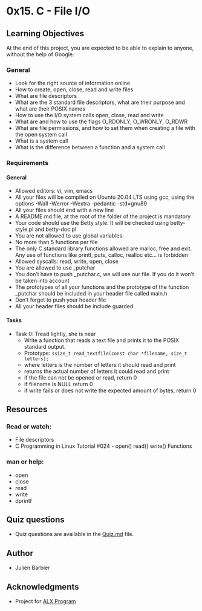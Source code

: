 # 0x15. C - File I/O

## Learning Objectives
At the end of this project, you are expected to be able to explain to anyone, without the help of Google:

### General
- Look for the right source of information online
- How to create, open, close, read and write files
- What are file descriptors
- What are the 3 standard file descriptors, what are their purpose and what are their POSIX names
- How to use the I/O system calls open, close, read and write
- What are and how to use the flags O_RDONLY, O_WRONLY, O_RDWR
- What are file permissions, and how to set them when creating a file with the open system call
- What is a system call
- What is the difference between a function and a system call

### Requirements
#### General
- Allowed editors: vi, vim, emacs
- All your files will be compiled on Ubuntu 20.04 LTS using gcc, using the options -Wall -Werror -Wextra -pedantic -std=gnu89
- All your files should end with a new line
- A README.md file, at the root of the folder of the project is mandatory
- Your code should use the Betty style. It will be checked using betty-style.pl and betty-doc.pl
- You are not allowed to use global variables
- No more than 5 functions per file
- The only C standard library functions allowed are malloc, free and exit. Any use of functions like printf, puts, calloc, realloc etc… is forbidden
- Allowed syscalls: read, write, open, close
- You are allowed to use _putchar
- You don’t have to push _putchar.c, we will use our file. If you do it won’t be taken into account
- The prototypes of all your functions and the prototype of the function _putchar should be included in your header file called main.h
- Don’t forget to push your header file
- All your header files should be include guarded

#### Tasks
- Task 0: Tread lightly, she is near
  - Write a function that reads a text file and prints it to the POSIX standard output.
  - Prototype: `ssize_t read_textfile(const char *filename, size_t letters);`
  - where letters is the number of letters it should read and print
  - returns the actual number of letters it could read and print
  - if the file can not be opened or read, return 0
  - if filename is NULL return 0
  - if write fails or does not write the expected amount of bytes, return 0

## Resources
### Read or watch:
- File descriptors
- C Programming in Linux Tutorial #024 - open() read() write() Functions

### man or help:
- open
- close
- read
- write
- dprintf

## Quiz questions
- Quiz questions are available in the [Quiz.md](./Quiz.md) file.

## Author
- Julien Barbier

## Acknowledgments
- Project for [ALX Program](https://www.alxafrica.com/)
